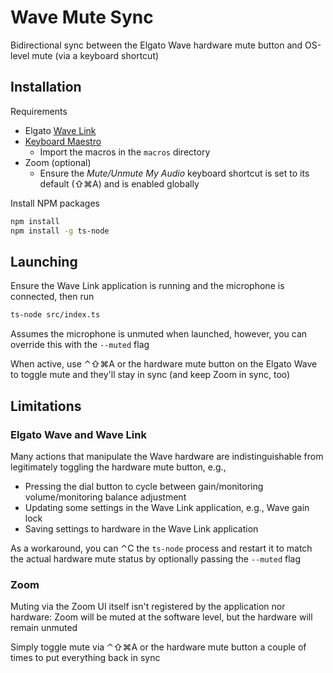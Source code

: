 # Wave Mute Sync

Bidirectional sync between the Elgato Wave hardware mute button and OS-level
mute (via a keyboard shortcut)

## Installation

Requirements

- Elgato [Wave Link](https://www.elgato.com/en/downloads)
- [Keyboard Maestro](https://www.keyboardmaestro.com/)
  - Import the macros in the `macros` directory
- Zoom (optional)
  - Ensure the _Mute/Unmute My Audio_ keyboard shortcut is set to its default
    (⇧⌘A) and is enabled globally

Install NPM packages

```bash
npm install
npm install -g ts-node
```

## Launching

Ensure the Wave Link application is running and the microphone is connected,
then run

```bash
ts-node src/index.ts
```

Assumes the microphone is unmuted when launched, however, you can override
this with the `--muted` flag

When active, use ⌃⇧⌘A or the hardware mute button on the Elgato Wave to toggle
mute and they'll stay in sync (and keep Zoom in sync, too)

## Limitations

### Elgato Wave and Wave Link

Many actions that manipulate the Wave hardware are indistinguishable from
legitimately toggling the hardware mute button, e.g.,

- Pressing the dial button to cycle between gain/monitoring volume/monitoring
  balance adjustment
- Updating some settings in the Wave Link application, e.g., Wave gain lock
- Saving settings to hardware in the Wave Link application

As a workaround, you can ⌃C the `ts-node` process and restart it to match
the actual hardware mute status by optionally passing the `--muted` flag

### Zoom

Muting via the Zoom UI itself isn't registered by the application nor
hardware: Zoom will be muted at the software level, but the hardware will
remain unmuted

Simply toggle mute via ⌃⇧⌘A or the hardware mute button a couple of times to
put everything back in sync
